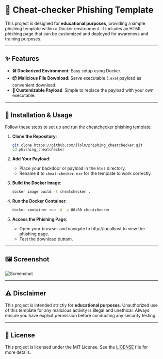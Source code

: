 # 🎣 Cheat-checker Phishing Template

This project is designed for **educational purposes**, providing a simple phishing template within a Docker environment. It includes an HTML phishing page that can be customized and deployed for awareness and training purposes.

---

## ✨ Features

- **🛠 Dockerized Environment**: Easy setup using Docker.
- **📦 Malicious File Download**: Serve executable (`.exe`) payload as convenient download.
- **🔄 Customizable Payload**: Simple to replace the payload with your own executable.

---

## 🚀 Installation & Usage

Follow these steps to set up and run the cheatchecker phishing template:

1. **Clone the Repository**:
   ```bash
   git clone https://github.com/ilolm/phishing_cheatchecker.git
   cd phishing_cheatchecker
   ```

2. **Add Your Payload**:
   - Place your backdoor or payload in the `html` directory.
   - Rename it to `cheat-checker.exe` for the template to work correctly.

3. **Build the Docker Image**:
   ```bash
   docker image build -t cheatchecker .
   ```

4. **Run the Docker Container**:
   ```bash
   docker container run -d -p 80:80 cheatchecker
   ```
   
5. **Access the Phishing Page**:
    - Open your browser and navigate to http://localhost to view the phishing page.
    - Test the download buttom.

---

## 🖼️ Screenshot

![Screenshot](./screenshot.png)

---

## ⚠️ Disclaimer

This project is intended strictly for **educational purposes**. Unauthorized use of this template for any malicious activity is illegal and unethical. Always ensure you have explicit permission before conducting any security testing.

---

## 📄 License

This project is licensed under the MIT License. See the [LICENSE](./LICENSE) file for more details.
